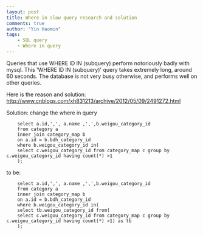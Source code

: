 ```yaml
---
layout: post
title: Where in slow query research and solution
comments: true
author: "Yin Haomin"
tags:
    - SQL query
    - Where in query
---
```


Queries that use WHERE ID IN (subquery) perform notoriously badly with mysql.
This 'WHERE ID IN (subquery)' query takes extremely long, around 60 seconds. The database is not very busy otherwise, and performs well on other queries.

Here is the reason and solution:
http://www.cnblogs.com/xh831213/archive/2012/05/09/2491272.html


Solution: change the where in query

```
	select a.id,',', a.name ,',',b.weigou_category_id
	from category a
	inner join category_map b
	on a.id = b.bdh_category_id
	where b.weigou_category_id in(
	select c.weigou_category_id from category_map c group by c.weigou_category_id having count(*) >1
	);
```
to be:

```
	select a.id,',', a.name ,',',b.weigou_category_id
	from category a
	inner join category_map b
	on a.id = b.bdh_category_id
	where b.weigou_category_id in(
	select tb.weigou_category_id from(
	select c.weigou_category_id from category_map c group by c.weigou_category_id having count(*) >1) as tb
	);
```
